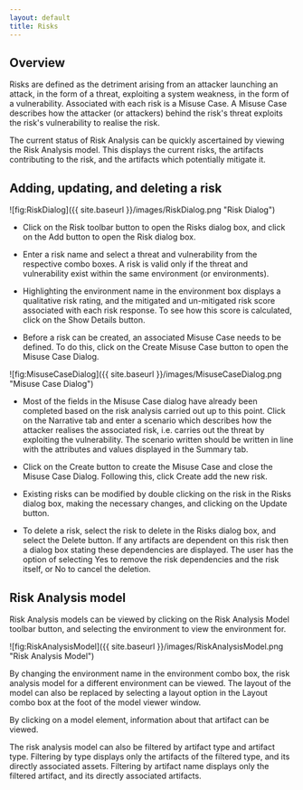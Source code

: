 ```yaml
---
layout: default
title: Risks
---
```


## Overview ##

Risks are defined as the detriment arising from an attacker launching an attack, in the form of a threat, exploiting a system weakness, in the form of a vulnerability.
Associated with each risk is a Misuse Case.  A Misuse Case describes how the attacker (or attackers) behind the risk's threat exploits the risk's vulnerability to realise the risk.

The current status of Risk Analysis can be quickly ascertained by viewing the Risk Analysis model.  This displays the current risks, the artifacts contributing to the risk, and the artifacts which potentially mitigate it.  

## Adding, updating, and deleting a risk ##

![fig:RiskDialog]({{ site.baseurl }}/images/RiskDialog.png "Risk Dialog")

* Click on the Risk toolbar button to open the Risks dialog box, and click on the Add button to open the Risk dialog box.

* Enter a risk name and select a threat and vulnerability from the respective combo boxes.  A risk is valid only if the threat and vulnerability exist within the same environment (or environments).

* Highlighting the environment name in the environment box displays a qualitative risk rating, and the mitigated and un-mitigated risk score associated with each risk response.  To see how this score is calculated, click on the Show Details button.

* Before a risk can be created, an associated Misuse Case needs to be defined.  To do this, click on the Create Misuse Case button to open the Misuse Case Dialog.

![fig:MisuseCaseDialog]({{ site.baseurl }}/images/MisuseCaseDialog.png "Misuse Case Dialog")

* Most of the fields in the Misuse Case dialog have already been completed based on the risk analysis carried out up to this point.  Click on the Narrative tab and enter a scenario which describes how the attacker realises the associated risk, i.e. carries out the threat by exploiting the vulnerability.  The scenario written should be written in line with the attributes and values displayed in the Summary tab.

* Click on the Create button to create the Misuse Case and close the Misuse Case Dialog.  Following this, click Create add the new risk.

* Existing risks can be modified by double clicking on the risk in the Risks dialog box, making the necessary changes, and clicking on the Update button.

* To delete a risk, select the risk to delete in the Risks dialog box, and select the Delete button.  If any artifacts are dependent on this risk then a dialog box stating these dependencies are displayed.  The user has the option of selecting Yes to remove the risk dependencies and the risk itself, or No to cancel the deletion.

## Risk Analysis model ##

Risk Analysis models can be viewed by clicking on the Risk Analysis Model toolbar button, and selecting the environment to view the environment for.

![fig:RiskAnalysisModel]({{ site.baseurl }}/images/RiskAnalysisModel.png "Risk Analysis Model")

By changing the environment name in the environment combo box, the risk analysis model for a different environment can be viewed.  The layout of the model can also be replaced by selecting a layout option in the Layout combo box at the foot of the model viewer window.

By clicking on a model element, information about that artifact can be viewed.  

The risk analysis model can also be filtered by artifact type and artifact type.  Filtering by type displays only the artifacts of the filtered type, and its directly associated assets.  Filtering by artifact name displays only the filtered artifact, and its directly associated artifacts.
